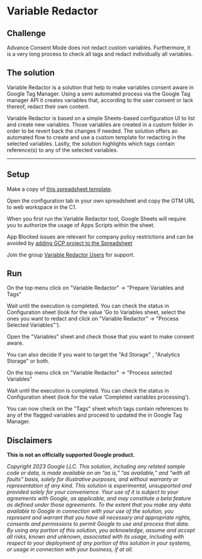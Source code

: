 # Variable Redactor

## Challenge

Advance Consent Mode does not redact custom variables. Furthermore, it is a very
long process to check all tags and redact individually all variables.

## The solution

Variable Redactor is a solution that help to make variables consent aware in
Google Tag Manager. Using a semi automated process via the Google Tag manager
API it creates variables that, according to the user consent or lack thereof,
redact their own content.

Variable Redactor is based on a simple Sheets-based configuration UI to list and
create new variables. Those variables are created in a custom folder in order to
be revert back the changes if needed. The solution offers an automated flow to
create and use a custom template for redacting in the selected variables.
Lastly, the solution highlights which tags contain reference(s) to any of the
selected variables.

--------------------------------------------------------------------------------

## Setup

Make a copy of
[this spreadsheet template](https://docs.google.com/spreadsheets/d/1dAuaFqrDENfsVwjIbVwkbL1P4pxZDT0o8cfcSEOsL8A).

Open the configuration tab in your own spreadsheet and copy the GTM URL to web
workspace in the C1.

When you first run the Variable Redactor tool, Google Sheets will require you to
authorize the usage of Apps Scripts within the sheet.

App Blocked issues are relevant for company policy restrictions and can be
avoided by [adding GCP project to the Spreadsheet](https://developers.google.com/apps-script/guides/cloud-platform-projects#standard)

Join the group [Variable Redactor Users](https://groups.google.com/g/variable_redactor_users)
for support.

## Run

On the top menu click on "Variable Redactor" -> "Prepare Variables and Tags"

Wait until the execution is completed. You can check the status in Configuration
sheet (look for the value 'Go to Variables sheet, select the ones you want to
redact and click on "Variable Redactor" -> "Process Selected Variables"').

Open the "Variables" sheet and check those that you want to make consent aware.

You can also decide if you want to target the "Ad Storage" , "Analytics Storage"
or both.

On the top menu click on "Variable Redactor" -> "Process selected Variables"

Wait until the execution is completed. You can check the status in Configuration
sheet (look for the value 'Completed variables processing').

You can now check on the "Tags" sheet which tags contain references to any of
the flagged variables and proceed to updated the in Google Tag Manager.

## Disclaimers

**This is not an officially supported Google product.**

*Copyright 2023 Google LLC. This solution, including any related sample code or
data, is made available on an “as is,” “as available,” and “with all faults”
basis, solely for illustrative purposes, and without warranty or representation
of any kind. This solution is experimental, unsupported and provided solely for
your convenience. Your use of it is subject to your agreements with Google, as
applicable, and may constitute a beta feature as defined under those agreements.
To the extent that you make any data available to Google in connection with your
use of the solution, you represent and warrant that you have all necessary and
appropriate rights, consents and permissions to permit Google to use and process
that data. By using any portion of this solution, you acknowledge, assume and
accept all risks, known and unknown, associated with its usage, including with
respect to your deployment of any portion of this solution in your systems, or
usage in connection with your business, if at all.*
